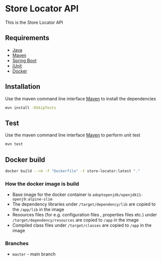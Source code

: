 # Store Locator API

This is the Store Locator API

## Requirements

* [Java](https://www.oracle.com/java/)
* [Maven](https://maven.apache.org/)
* [Spring Boot](https://spring.io/projects/spring-boot)
* [jUnit](https://junit.org/)
* [Docker](https://www.docker.com/)

## Installation

Use the maven command line interface [Maven](https://maven.apache.org/) to install the dependencies

```bash
mvn install -DSkipTests
```
## Test
Use the maven command line interface [Maven](https://maven.apache.org/) to perform unit test
```bash
mvn test
```
## Docker build
```bash
docker build --rm -f "Dockerfile" -t store-locator:latest "."
```

### How the docker image is build
* Base image for the docker container is `adoptopenjdk/openjdk11-openj9:alpine-slim`
* The dependency libraries under `/target/dependency/lib` are copied to the `/app/lib` in the image
* Resources files (for e.g. configuration files , properties files etc.) under `/target/dependency/resources` are copied to `/app` in the image
* Compiled class files under `/target/classes` are copied to `/app` in the image

### Branches
* `master`  - main branch


